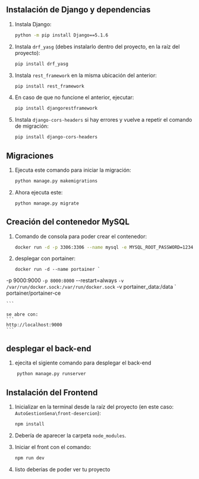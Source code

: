## Instalación de Django y dependencias

1. Instala Django:
    ```bash
    python -m pip install Django==5.1.6
    ```

2. Instala `drf_yasg` (debes instalarlo dentro del proyecto, en la raíz del proyecto):
    ```bash
    pip install drf_yasg
    ```

3. Instala `rest_framework` en la misma ubicación del anterior:
    ```bash
    pip install rest_framework
    ```

4. En caso de que no funcione el anterior, ejecutar:
    ```bash
    pip install djangorestframework
    ```

5. Instala `django-cors-headers` si hay errores y vuelve a repetir el comando de migración:
    ```bash
    pip install django-cors-headers
    ```

## Migraciones

1. Ejecuta este comando para iniciar la migración:
    ```bash
    python manage.py makemigrations
    ```

2. Ahora ejecuta este:
    ```bash
    python manage.py migrate
    ```

## Creación del contenedor MySQL

1. Comando de consola para poder crear el contenedor:
    ```bash
    docker run -d -p 3306:3306 --name mysql -e MYSQL_ROOT_PASSWORD=123456 mysql:latest
    ```
2. desplegar con portainer:
    ```
    docker run -d --name portainer `
  -p 9000:9000 `
  -p 8000:8000 `
  --restart=always `
  -v /var/run/docker.sock:/var/run/docker.sock `
  -v portainer_data:/data `
  portainer/portainer-ce

    ```

    se abre con:
    ```
    http://localhost:9000
    ```
## desplegar el back-end
1. ejecita el sigiente comando para desplegar el back-end
```bash
    python manage.py runserver
```
## Instalación del Frontend

1. Inicializar en la terminal desde la raíz del proyecto (en este caso: `AutoGestionSena\front-desercion`):
    ```bash
    npm install
    ```

2. Debería de aparecer la carpeta `node_modules`.

3. Iniciar el front con el comando:
    ```bash
    npm run dev
    ```
4. listo deberias de poder ver tu proyecto
